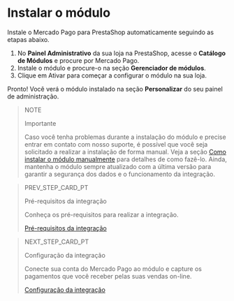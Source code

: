 # Instalar o módulo

Instale o Mercado Pago para PrestaShop automaticamente seguindo as etapas abaixo.

1. No **Painel Administrativo** da sua loja na PrestaShop, acesse o **Catálogo de Módulos** e procure por Mercado Pago.
2. Instale o módulo e procure-o na seção **Gerenciador de módulos**.
3. Clique em Ativar para começar a configurar o módulo na sua loja.

Pronto! Você verá o módulo instalado na seção **Personalizar** do seu painel de administração.

> NOTE
>
> Importante
>
> Caso você tenha problemas durante a instalação do módulo e precise entrar em contato com nosso suporte, é possível que você seja solicitado a realizar a instalação de forma manual. Veja a seção [Como instalar o módulo manualmente](/developers/pt/docs/prestashop/how-tos/install-module-manually) para detalhes de como fazê-lo. Ainda, mantenha o módulo sempre atualizado com a última versão para garantir a segurança dos dados e o funcionamento da integração.

> PREV_STEP_CARD_PT
>
> Pré-requisitos da integração
>
> Conheça os pré-requisitos para realizar a integração.
>
> [Pré-requisitos da integração](/developers/pt/docs/prestashop/prerequisites)

> NEXT_STEP_CARD_PT
>
> Configuração da integração
>
> Conecte sua conta do Mercado Pago ao módulo e capture os pagamentos que você receber pelas suas vendas on-line.
>
> [Configuração da integração](/developers/pt/docs/prestashop/integration)
